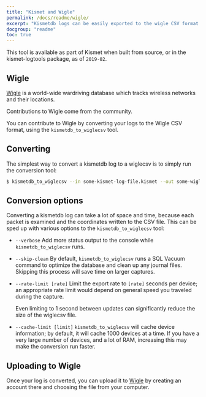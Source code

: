 ```yaml
---
title: "Kismet and Wigle"
permalink: /docs/readme/wigle/
excerpt: "Kismetdb logs can be easily exported to the wigle CSV format for uploading."
docgroup: "readme"
toc: true
---
```


This tool is available as part of Kismet when built from source, or in the kismet-logtools package, as of `2019-02`.

## Wigle
[Wigle](https://www.wigle.net) is a world-wide wardriving database which tracks wireless networks and their locations.

Contributions to Wigle come from the community.

You can contribute to Wigle by converting your logs to the Wigle CSV format, using the `kismetdb_to_wiglecsv` tool.

## Converting

The simplest way to convert a kismetdb log to a wiglecsv is to simply run the conversion tool:

```bash
$ kismetdb_to_wiglecsv --in some-kismet-log-file.kismet --out some-wigle-file.csv
```

## Conversion options

Converting a kismetdb log can take a lot of space and time, because each packet is examined and the coordinates written to the CSV file.  This can be sped up with various options to the `kismetdb_to_wiglecsv` tool:

* `--verbose`
    Add more status output to the console while `kismetdb_to_wiglecsv` runs.

* `--skip-clean`
    By default, `kismetdb_to_wiglecsv` runs a SQL Vacuum command to optimize the database and clean up any journal files.  Skipping this process will save time on larger captures.

* `--rate-limit [rate]`
    Limit the export rate to `[rate]` seconds per device; an appropriate rate limit would depend on general speed you traveled during the capture.

    Even limiting to 1 second between updates can significantly reduce the size of the wiglecsv file.

* `--cache-limit [limit]`
    `kismetdb_to_wiglecsv` will cache device information; by default, it will cache 1000 devices at a time.  If you have a very large number of devices, and a lot of RAM, increasing this may make the conversion run faster.

## Uploading to Wigle
Once your log is converted, you can upload it to [Wigle](https://www.wigle.net) by creating an account there and choosing the file from your computer.

